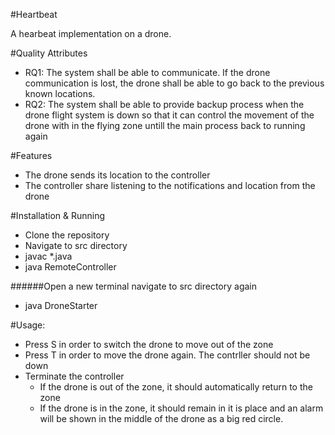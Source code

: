 #Heartbeat

A hearbeat implementation on a drone.

#Quality Attributes
- RQ1: The system shall be able to communicate. If the drone communication is lost, the drone shall be able to go back to the previous known locations.
- RQ2: The system shall be able to provide backup process when the drone flight system is down so that it can control the movement of the drone with in the flying zone untill the main process back to running again

#Features
- The drone sends its location to the controller
- The controller share listening to the notifications and location from the drone

#Installation & Running
- Clone the repository
- Navigate to src directory
- javac *.java
- java RemoteController

######Open a new terminal navigate to src directory again
- java DroneStarter

#Usage:

- Press S in order to switch the drone to move out of the zone
- Press T in order to move the drone again. The contrller should not be down
- Terminate the controller
  - If the drone is out of the zone, it should automatically return to the zone
  - If the drone is in the zone, it should remain in it is place and an alarm will
  be shown in the middle of the drone as a big red circle.


